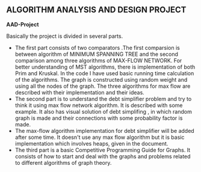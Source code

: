 
## ALGORITHM ANALYSIS AND DESIGN PROJECT

**AAD-Project** 

Basically the project is divided in several parts. 
-  The first part consists of two comparators .The first comparsion is between algorithm of MINIMUM SPANNING TREE
   and the second comparison among three algorithms of MAX-FLOW NETWORK. For better understanding of MST algorithms, there is implementation of both Prim 
   and Kruskal.
   In the code I have used basic running time calculation of the algorithms. The graph is constructed using random weight and using all the nodes of the graph.
   The three algorithms for max flow are described with their implementation and their ideas.
-  The second part is to understand the debt simplifier problem and try to think it using max flow network algorithm. 
   It is described with some example. It also has visual solution of debt simplifing , in which random graph is made and their connections with some
   probability factor is made.
 - The max-flow algorithm implementation for debt simplifier will be added after some time. 
   It doesn't use any max flow algorithm but it is basic implementation which involves heaps, given in the document. 
-  The third part is a basic Competitive Programming Guide for Graphs.
   It consists of how to start and deal with the graphs and problems related to different algorithms of
   graph theory.
